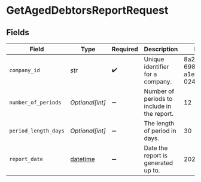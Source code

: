 # GetAgedDebtorsReportRequest


## Fields

| Field                                                                        | Type                                                                         | Required                                                                     | Description                                                                  | Example                                                                      |
| ---------------------------------------------------------------------------- | ---------------------------------------------------------------------------- | ---------------------------------------------------------------------------- | ---------------------------------------------------------------------------- | ---------------------------------------------------------------------------- |
| `company_id`                                                                 | *str*                                                                        | :heavy_check_mark:                                                           | Unique identifier for a company.                                             | 8a210b68-6988-11ed-a1eb-0242ac120002                                         |
| `number_of_periods`                                                          | *Optional[int]*                                                              | :heavy_minus_sign:                                                           | Number of periods to include in the report.                                  | 12                                                                           |
| `period_length_days`                                                         | *Optional[int]*                                                              | :heavy_minus_sign:                                                           | The length of period in days.                                                | 30                                                                           |
| `report_date`                                                                | [datetime](https://docs.python.org/3/library/datetime.html#datetime-objects) | :heavy_minus_sign:                                                           | Date the report is generated up to.                                          | 2022-12-31                                                                   |